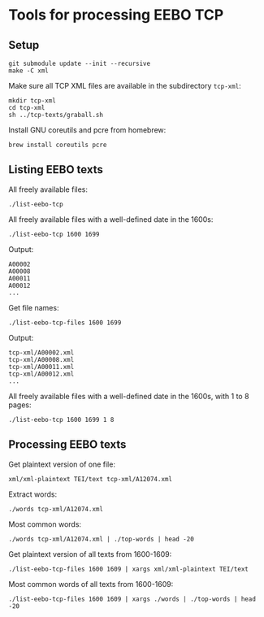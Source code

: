 Tools for processing EEBO TCP
=============================

Setup
-----

    git submodule update --init --recursive
    make -C xml

Make sure all TCP XML files are available in the subdirectory `tcp-xml`:

    mkdir tcp-xml
    cd tcp-xml
    sh ../tcp-texts/graball.sh

Install GNU coreutils and pcre from homebrew:

    brew install coreutils pcre


Listing EEBO texts
------------------

All freely available files:

    ./list-eebo-tcp

All freely available files with a well-defined date in the 1600s:

    ./list-eebo-tcp 1600 1699

Output:

    A00002
    A00008
    A00011
    A00012
    ...

Get file names:

    ./list-eebo-tcp-files 1600 1699

Output:

    tcp-xml/A00002.xml
    tcp-xml/A00008.xml
    tcp-xml/A00011.xml
    tcp-xml/A00012.xml
    ...

All freely available files with a well-defined date in the 1600s,
with 1 to 8 pages:

    ./list-eebo-tcp 1600 1699 1 8


Processing EEBO texts
---------------------

Get plaintext version of one file:

    xml/xml-plaintext TEI/text tcp-xml/A12074.xml

Extract words:

    ./words tcp-xml/A12074.xml

Most common words:

    ./words tcp-xml/A12074.xml | ./top-words | head -20

Get plaintext version of all texts from 1600-1609:

    ./list-eebo-tcp-files 1600 1609 | xargs xml/xml-plaintext TEI/text

Most common words of all texts from 1600-1609:

    ./list-eebo-tcp-files 1600 1609 | xargs ./words | ./top-words | head -20
    
